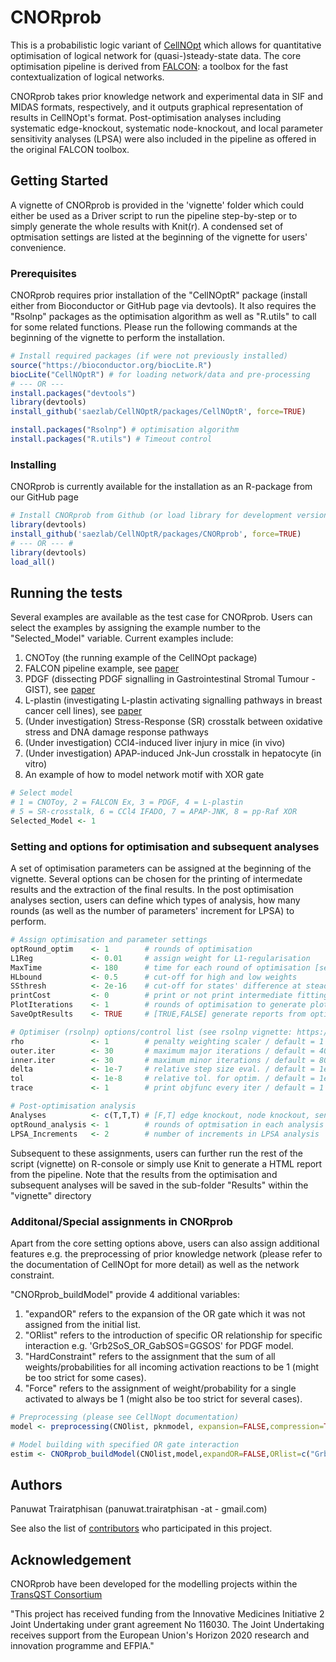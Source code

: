 # CNORprob

This is a probabilistic logic variant of [CellNOpt](https://www.bioconductor.org/packages/release/bioc/html/CNORode.html) which allows for quantitative optimisation of logical network for (quasi-)steady-state data. The core optimisation pipeline is derived from [FALCON](https://github.com/sysbiolux/FALCON): a toolbox for the fast contextualization of logical networks.

CNORprob takes prior knowledge network and experimental data in SIF and MIDAS formats, respectively, and it outputs graphical representation of results in CellNOpt's format. Post-optimisation analyses including systematic edge-knockout, systematic node-knockout, and local parameter sensitivity analyses (LPSA) were also included in the pipeline as offered in the original FALCON toolbox. 

## Getting Started

A vignette of CNORprob is provided in the 'vignette' folder which could either be used as a Driver script to run the pipeline step-by-step or to simply generate the whole results with Knit(r). A condensed set of optmisation settings are listed at the beginning of the vignette for users' convenience.

### Prerequisites

CNORprob requires prior installation of the "CellNOptR" package (install either from Bioconductor or GitHub page via devtools). It also requires the "Rsolnp" packages as the optimisation algorithm as well as "R.utils" to call for some related functions. Please run the following commands at the beginning of the vignette to perform the installation.

```R
# Install required packages (if were not previously installed)
source("https://bioconductor.org/biocLite.R")
biocLite("CellNOptR") # for loading network/data and pre-processing
# --- OR ---
install.packages("devtools")
library(devtools)
install_github('saezlab/CellNOptR/packages/CellNOptR', force=TRUE)

install.packages("Rsolnp") # optimisation algorithm
install.packages("R.utils") # Timeout control

```

### Installing

CNORprob is currently available for the installation as an R-package from our GitHub page

```R
# Install CNORprob from Github (or load library for development version)
library(devtools)
install_github('saezlab/CellNOptR/packages/CNORprob', force=TRUE)
# --- OR --- #
library(devtools)
load_all()
```

## Running the tests

Several examples are available as the test case for CNORprob. Users can select the examples by assigning the example number to the "Selected_Model" variable. Current examples include: 
1) CNOToy (the running example of the CellNOpt package)
2) FALCON pipeline example, see [paper](https://academic.oup.com/bioinformatics/article/33/21/3431/3897376)
3) PDGF (dissecting PDGF signalling in Gastrointestinal Stromal Tumour - GIST), see [paper](http://journals.plos.org/plosone/article?id=10.1371/journal.pone.0156223)
4) L-plastin (investigating L-plastin activating signalling pathways in breast cancer cell lines), see [paper](http://www.fasebj.org/content/30/3/1218.long)
5) (Under investigation) Stress-Response (SR) crosstalk between oxidative stress and DNA damage response pathways
6) (Under investigation) CCl4-induced liver injury in mice (in vivo)
7) (Under investigation) APAP-induced Jnk-Jun crosstalk in hepatocyte (in vitro)
8) An example of how to model network motif with XOR gate 

```R
# Select model
# 1 = CNOToy, 2 = FALCON Ex, 3 = PDGF, 4 = L-plastin
# 5 = SR-crosstalk, 6 = CCl4 IFADO, 7 = APAP-JNK, 8 = pp-Raf XOR
Selected_Model <- 1
```

### Setting and options for optimisation and subsequent analyses 

A set of optimisation parameters can be assigned at the beginning of the vignette. Several options can be chosen for the printing of intermedate results and the extraction of the final results. In the post optimisation analyses section, users can define which types of analysis, how many rounds (as well as the number of parameters' increment for LPSA) to perform.

```R
# Assign optimisation and parameter settings
optRound_optim    <- 1        # rounds of optimisation
L1Reg             <- 0.01     # assign weight for L1-regularisation
MaxTime           <- 180      # time for each round of optimisation [seconds]
HLbound           <- 0.5      # cut-off for high and low weights
SSthresh          <- 2e-16    # cut-off for states' difference at steady-state
printCost         <- 0        # print or not print intermediate fitting cost [0,1]
PlotIterations    <- 1        # rounds of optimisation to generate plots
SaveOptResults    <- TRUE     # [TRUE,FALSE] generate reports from optimisation

# Optimiser (rsolnp) options/control list (see rsolnp vignette: https://cran.r-project.org/web/packages/Rsolnp/Rsolnp.pdf)
rho               <- 1        # penalty weighting scaler / default = 1
outer.iter        <- 30       # maximum major iterations / default = 400
inner.iter        <- 30       # maximum minor iterations / default = 800
delta             <- 1e-7     # relative step size eval. / default = 1e-7
tol               <- 1e-8     # relative tol. for optim. / default = 1e-8
trace             <- 1        # print objfunc every iter / default = 1

# Post-optimisation analysis
Analyses          <- c(T,T,T) # [F,T] edge knockout, node knockout, sensitivity analysis
optRound_analysis <- 1        # rounds of optmisation in each analysis
LPSA_Increments   <- 2        # number of increments in LPSA analysis
```

Subsequent to these assignments, users can further run the rest of the script (vignette) on R-console or simply use Knit to generate a HTML report from the pipeline. Note that the results from the optimisation and subsequent analyses will be saved in the sub-folder "Results" within the "vignette" directory

### Additonal/Special assignments in CNORprob

Apart from the core setting options above, users can also assign additional features e.g. the preprocessing of prior knowledge network (please refer to the documentation of CellNOpt for more detail) as well as the network constraint.

"CNORprob_buildModel" provide 4 additional variables: 
1) "expandOR" refers to the expansion of the OR gate which it was not assigned from the initial list. 
2) "ORlist" refers to the introduction of specific OR relationship for specific interaction e.g. 'Grb2SoS_OR_GabSOS=GGSOS' for PDGF model. 
3) "HardConstraint" refers to the assignment that the sum of all weights/probabilities for all incoming activation reactions to be 1 (might be too strict for some cases). 
4) "Force" refers to the assignment of weight/probability for a single activated to always be 1 (might also be too strict for several cases).

```R
# Preprocessing (please see CellNopt documentation)
model <- preprocessing(CNOlist, pknmodel, expansion=FALSE,compression=TRUE, cutNONC=TRUE, verbose=FALSE)

# Model building with specified OR gate interaction
estim <- CNORprob_buildModel(CNOlist,model,expandOR=FALSE,ORlist=c("Grb2SOS_OR_GabSOS=GGSOS"),HardConstraint=TRUE,Force=TRUE,L1Reg=L1Reg,HLbound=HLbound,SSthresh=SSthresh,PlotIterations=PlotIterations,rsolnp_options=rsolnp_options)
```

## Authors

Panuwat Trairatphisan (panuwat.trairatphisan -at - gmail.com)

See also the list of [contributors](https://github.com/saezlab/CNORprob/contributors) who participated in this project.

## Acknowledgement

CNORprob have been developed for the modelling projects within the [TransQST Consortium](https://transqst.org)

"This project has received funding from the Innovative Medicines Initiative 2 Joint Undertaking under grant agreement No 116030. The Joint Undertaking receives support from the European Union's Horizon 2020 research and innovation programme and EFPIA."

